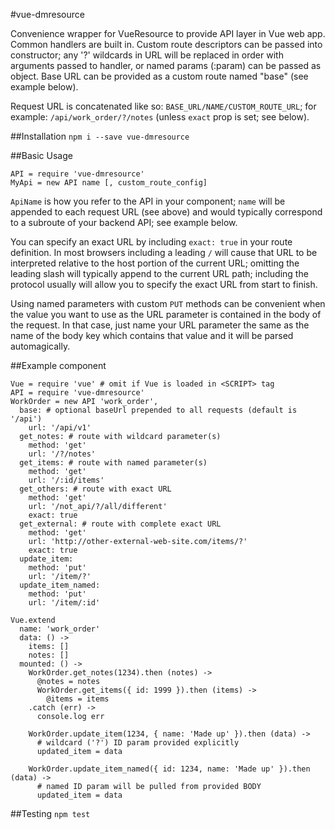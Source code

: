 #vue-dmresource

Convenience wrapper for VueResource to provide API layer in Vue web app. Common
handlers are built in. Custom route descriptors can be passed into
constructor; any '?' wildcards in URL will be replaced in order with arguments
passed to handler, or named params (:param) can be passed as object. Base URL
can be provided as a custom route named "base" (see example below).

Request URL is concatenated like so: `BASE_URL/NAME/CUSTOM_ROUTE_URL`; for
example: `/api/work_order/?/notes` (unless `exact` prop is set; see below).

##Installation
`npm i --save vue-dmresource`

##Basic Usage
```
API = require 'vue-dmresource'
MyApi = new API name [, custom_route_config]
```

`ApiName` is how you refer to the API in your component; `name` will be appended
to each request URL (see above) and would typically correspond to a subroute of
your backend API; see example below.

You can specify an exact URL by including `exact: true` in your route
definition. In most browsers including a leading `/` will cause that URL to be
interpreted relative to the host portion of the current URL; omitting the
leading slash will typically append to the current URL path; including the
protocol usually will allow you to specify the exact URL from start to finish.

Using named parameters with custom `PUT` methods can be convenient when the
value you want to use as the URL parameter is contained in the body of the
request. In that case, just name your URL parameter the same as the name of the
body key which contains that value and it will be parsed automagically.

##Example component
```
Vue = require 'vue' # omit if Vue is loaded in <SCRIPT> tag
API = require 'vue-dmresource'
WorkOrder = new API 'work_order',
  base: # optional baseUrl prepended to all requests (default is '/api')
    url: '/api/v1'
  get_notes: # route with wildcard parameter(s)
    method: 'get'
    url: '/?/notes'
  get_items: # route with named parameter(s)
    method: 'get'
    url: '/:id/items'
  get_others: # route with exact URL
    method: 'get'
    url: '/not_api/?/all/different'
    exact: true
  get_external: # route with complete exact URL
    method: 'get'
    url: 'http://other-external-web-site.com/items/?'
    exact: true
  update_item:
    method: 'put'
    url: '/item/?'
  update_item_named:
    method: 'put'
    url: '/item/:id'

Vue.extend
  name: 'work_order'
  data: () ->
    items: []
    notes: []
  mounted: () ->
    WorkOrder.get_notes(1234).then (notes) ->
      @notes = notes
      WorkOrder.get_items({ id: 1999 }).then (items) ->
        @items = items
    .catch (err) ->
      console.log err

    WorkOrder.update_item(1234, { name: 'Made up' }).then (data) ->
      # wildcard ('?') ID param provided explicitly
      updated_item = data

    WorkOrder.update_item_named({ id: 1234, name: 'Made up' }).then (data) ->
      # named ID param will be pulled from provided BODY
      updated_item = data
```

##Testing
`npm test`
